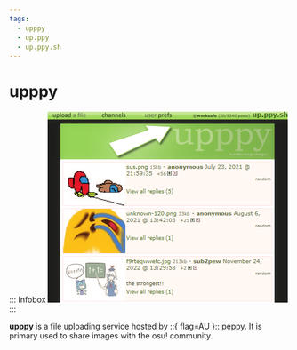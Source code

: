 ```yaml
---
tags:
  - upppy
  - up.ppy
  - up.ppy.sh
---
```


# upppy

::: Infobox
![Screenshot of the BPM indicator on the beatmap information page](img/upppyScreenshot.png "The song's tempo, equal to 187, can be seen on the top corner of the beatmap information page")
:::

**[upppy](https://up.ppy.sh)** is a file uploading service hosted by ::{ flag=AU }:: [peppy](https://osu.ppy.sh/users/2). It is primary used to share images with the osu! community.
